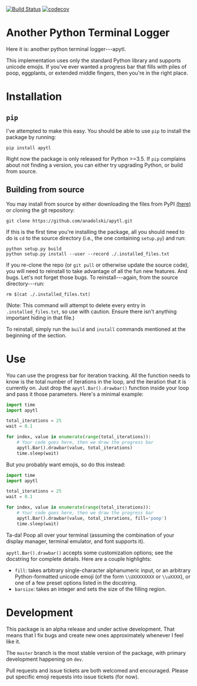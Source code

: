 [![Build 
Status](https://travis-ci.org/anadolski/apytl.svg?branch=master)](https://travis-ci.org/anadolski/apytl)
[![codecov](https://codecov.io/gh/anadolski/apytl/branch/master/graph/badge.svg)](https://codecov.io/gh/anadolski/apytl)
# Another Python Terminal Logger

Here it is: another python terminal logger---apytl.

This implementation uses only the standard Python library and supports unicode 
emojis. If you've ever wanted a progress bar that fills with piles of poop, 
eggplants, or extended middle fingers, then you're in the right place.

# Installation
## `pip`
I've attempted to make this easy. You should be able to use `pip` to install the 
package by running:

```console
pip install apytl
```

Right now the package is only released for Python >=3.5. If `pip` complains 
about not finding a version, you can either try upgrading Python, or build from 
source.

## Building from source
You may install from source by either downloading the files from PyPI 
[(here)](https://pypi.org/project/apytl/#files) or cloning the git repository:

```console
git clone https://github.com/anadolski/apytl.git
```

If this is the first time you're installing the package, all you should need to 
do is `cd` to the source directory (i.e., the one containing `setup.py`) and 
run:

```console
python setup.py build
python setup.py install --user --record ./.installed_files.txt
```

If you re-clone the repo (or `git pull` or otherwise update the source code), 
you will need to reinstall to take advantage of all the fun new features. And 
bugs. Let's not forget those bugs. To reinstall---again, from the source 
directory---run:

```console
rm $(cat ./.installed_files.txt)
```

(Note: This command will attempt to delete every entry in 
`.installed_files.txt`, so use with caution. Ensure there isn't anything 
important hiding in that file.)

To reinstall, simply run the `build` and `install` commands mentioned at the 
beginning of the section.

# Use
You can use the progress bar for iteration tracking. All the function needs to 
know is the total number of iterations in the loop, and the iteration that it is 
currently on. Just drop the `apytl.Bar().drawbar()` function inside your loop 
and pass it those parameters. Here's a minimal example:

```python
import time
import apytl

total_iterations = 25
wait = 0.1

for index, value in enumerate(range(total_iterations)):
    # Your code goes here, then we draw the progress bar
    apytl.Bar().drawbar(value, total_iterations)
    time.sleep(wait)
```

But you probably want emojis, so do this instead:

```python
import time
import apytl

total_iterations = 25
wait = 0.1

for index, value in enumerate(range(total_iterations)):
    # Your code goes here, then we draw the progress bar
    apytl.Bar().drawbar(value, total_iterations, fill='poop')
    time.sleep(wait)
```

Ta-da! Poop all over your terminal (assuming the combination of your display 
manager, terminal emulator, and font supports it).

`apytl.Bar().drawbar()` accepts some customization options; see the docstring 
for complete details. Here are a couple highlights:
 * `fill`: takes arbitrary single-character alphanumeric input, or an arbitrary 
   Python-formatted unicode emoji (of the form `\\UXXXXXXXX` or `\\uXXXX`), or 
   one of a few preset options listed in the docstring.
 * `barsize`: takes an integer and sets the size of the filling region.

# Development
This package is an alpha release and under active development. That means that I 
fix bugs and create new ones approximately whenever I feel like it.

The `master` branch is the most stable version of the package, with primary 
development happening on `dev`.

Pull requests and issue tickets are both welcomed and encouraged. Please put 
specific emoji requests into issue tickets (for now).

